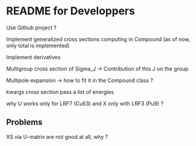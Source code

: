 # README for Developpers

Use Github project ?

Implement generalized cross sections computing in Compound (as of now, only total is implemented)

Implement derivatives

Multigroup cross section of Sigma_J -> Contribution of this J on the group

Multipole expansion -> how to fit it in the Compound class ?

kwargs cross section pass a list of energies

why U works only for LRF7 (Cu63) and X only with LRF3 (Pu9) ? 



## Problems
XS via U-matrix are not good at all, why ?